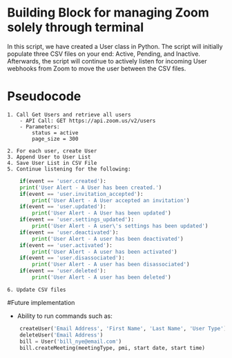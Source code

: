 # Building Block for managing Zoom solely through terminal
In this script, we have created a User class in Python. The script will initially populate three CSV files on your end: Active, Pending, and Inactive. Afterwards, the script will continue to actively listen for incoming User webhooks from Zoom to move the user between the CSV files. 

# Pseudocode
	1. Call Get Users and retrieve all users
		- API Call: GET https://api.zoom.us/v2/users
		- Parameters:
			status = active
			page_size = 300

	2. For each user, create User
	3. Append User to User List
	4. Save User List in CSV File
	5. Continue listening for the following:
	
```python
	if(event == 'user.created'):
	print('User Alert - A User has been created.')
	if(event == 'user.invitation_accepted'):
		print('User Alert - A User accepted an invitation')
	if(event == 'user.updated'): 
		print('User Alert - A User has been updated')
	if(event == 'user.settings_updated'):
		print('User Alert - A user\'s settings has been updated')
	if(event == 'user.deactivated'):
		print('User Alert - A user has been deactivated')
	if(event == 'user.activated'):
		print('User Alert - A user has been activated')
	if(event == 'user.disassociated'):
		print('User Alert - A user has been disassociated')
	if(event == 'user.deleted'):
		print('User Alert - A user has been deleted')
```

	6. Update CSV files

#Future implementation
* Ability to run commands such as:
```python
	createUser('Email Address', 'First Name', 'Last Name', 'User Type')
	deleteUser('Email Address')
	bill = User('bill_nye@email.com')
	bill.createMeeting(meetingType, pmi, start date, start time)
```
